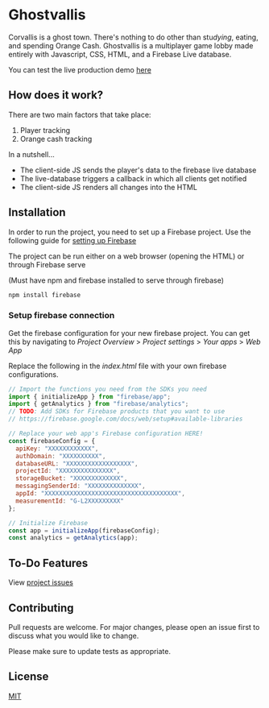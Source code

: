 # Ghostvallis

Corvallis is a ghost town. There's nothing to do other than stu*dying*, eating, and spending Orange Cash. Ghostvallis is a multiplayer game lobby made entirely with Javascript, CSS, HTML, and a Firebase Live database.

You can test the live production demo [here](https://ghostvallis.web.app/)

## How does it work?

There are two main factors that take place:

1. Player tracking
2. Orange cash tracking

In a nutshell...

- The client-side JS sends the player's data to the firebase live database
- The live-database triggers a callback in which all clients get notified
- The client-side JS renders all changes into the HTML


## Installation

In order to run the project, you need to set up a Firebase project. 
Use the following guide for [setting up Firebase](https://firebase.google.com/docs/web/setup)

The project can be run either on a web browser (opening the HTML) or through Firebase serve

(Must have npm and firebase installed to serve through firebase)

```bash
npm install firebase
```

### Setup firebase connection

Get the firebase configuration for your new firebase project. You can get this by navigating to *Project Overview* > *Project settings* >  *Your apps* > *Web App*

Replace the following in the *index.html* file with your own firebase configurations.
```javascript
// Import the functions you need from the SDKs you need
import { initializeApp } from "firebase/app";
import { getAnalytics } from "firebase/analytics";
// TODO: Add SDKs for Firebase products that you want to use
// https://firebase.google.com/docs/web/setup#available-libraries

// Replace your web app's Firebase configuration HERE!
const firebaseConfig = {
  apiKey: "XXXXXXXXXXXX",
  authDomain: "XXXXXXXXXX",
  databaseURL: "XXXXXXXXXXXXXXXXXX",
  projectId: "XXXXXXXXXXXXXXX",
  storageBucket: "XXXXXXXXXXXXX",
  messagingSenderId: "XXXXXXXXXXXXXX",
  appId: "XXXXXXXXXXXXXXXXXXXXXXXXXXXXXXXXXXXXX",
  measurementId: "G-L2XXXXXXXXX"
};

// Initialize Firebase
const app = initializeApp(firebaseConfig);
const analytics = getAnalytics(app);
```
## To-Do Features
View [project issues](https://github.com/osu-cs290-sp22/final-project-team-36/issues)


## Contributing
Pull requests are welcome. For major changes, please open an issue first to discuss what you would like to change.

Please make sure to update tests as appropriate.

## License
[MIT](https://choosealicense.com/licenses/mit/)
